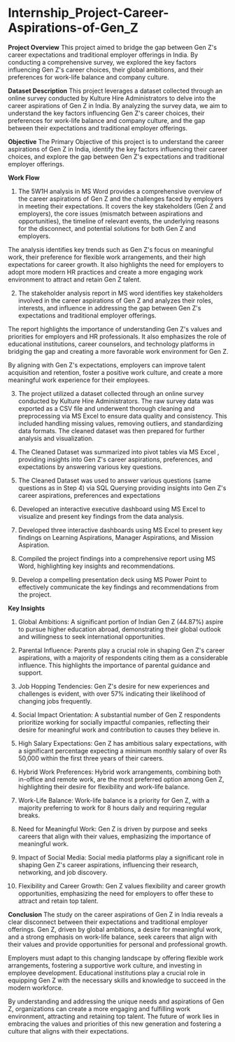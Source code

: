 # Internship_Project-Career-Aspirations-of-Gen_Z

**Project Overview**
This project aimed to bridge the gap between Gen Z's career expectations and traditional employer offerings in India. By conducting a comprehensive survey, we explored the key factors influencing Gen Z's career choices, their global ambitions, and their preferences for work-life balance and company culture.


**Dataset Description**
This project leverages a dataset collected through an online survey conducted by Kulture Hire Administrators to delve into the career aspirations of Gen Z in India. By analyzing the survey data, we aim to understand the key factors influencing Gen Z's career choices, their preferences for work-life balance and company culture, and the gap between their expectations and traditional employer offerings.


**Objective**
The Primary Objective of this project is to understand the career aspirations of Gen Z in India, identify the key factors influencing their career choices, and explore the gap between Gen Z's expectations and traditional employer offerings.


**Work Flow**
1. The 5W1H analysis in MS Word provides a comprehensive overview of the career aspirations of Gen Z and the challenges faced by employers in meeting their expectations. It covers the key stakeholders (Gen Z and employers), the core issues (mismatch between aspirations and opportunities), the timeline of relevant events, the underlying reasons for the disconnect, and potential solutions for both Gen Z and employers.

The analysis identifies key trends such as Gen Z's focus on meaningful work, their preference for flexible work arrangements, and their high expectations for career growth. It also highlights the need for employers to adopt more modern HR practices and create a more engaging work environment to attract and retain Gen Z talent.


2. The stakeholder analysis report in MS word identifies key stakeholders involved in the career aspirations of Gen Z and analyzes their roles, interests, and influence in addressing the gap between Gen Z's expectations and traditional employer offerings.

The report highlights the importance of understanding Gen Z's values and priorities for employers and HR professionals. It also emphasizes the role of educational institutions, career counselors, and technology platforms in bridging the gap and creating a more favorable work environment for Gen Z.

By aligning with Gen Z's expectations, employers can improve talent acquisition and retention, foster a positive work culture, and create a more meaningful work experience for their employees.


3. The project utilized a dataset collected through an online survey conducted by Kulture Hire Administrators. The raw survey data was exported as a CSV file and underwent thorough cleaning and preprocessing via MS Excel to ensure data quality and consistency. This included handling missing values, removing outliers, and standardizing data formats. The cleaned dataset was then prepared for further analysis and visualization.


4. The Cleaned Dataset was summarized into pivot tables via MS Excel , providing insights into Gen Z's career aspirations, preferences, and expectations by answering various key questions.


5. The Cleaned Dataset was used to answer various questions (same questions as in Step 4) via SQL Querying providing insights into Gen Z's career aspirations, preferences and expectations


6. Developed an interactive executive dashboard using MS Excel to visualize and present key findings from the data analysis.


7. Developed three interactive dashboards using MS Excel to present key findings on Learning Aspirations, Manager Aspirations, and Mission Aspiration.


8. Compiled the project findings into a comprehensive report using MS Word, highlighting key insights and recommendations.


9. Develop a compelling presentation deck using MS Power Point to effectively communicate the key findings and recommendations from the project.



**Key Insights**

1. Global Ambitions: A significant portion of Indian Gen Z (44.87%) aspire to pursue higher education abroad, demonstrating their global outlook and willingness to seek international opportunities.

2. Parental Influence: Parents play a crucial role in shaping Gen Z's career aspirations, with a majority of respondents citing them as a considerable influence. This highlights the importance of parental guidance and support.

3. Job Hopping Tendencies: Gen Z's desire for new experiences and challenges is evident, with over 57% indicating their likelihood of changing jobs frequently.

4. Social Impact Orientation: A substantial number of Gen Z respondents prioritize working for socially impactful companies, reflecting their desire for meaningful work and contribution to causes they believe in.

5. High Salary Expectations: Gen Z has ambitious salary expectations, with a significant percentage expecting a minimum monthly salary of over Rs 50,000 within the first three years of their careers.

6. Hybrid Work Preferences: Hybrid work arrangements, combining both in-office and remote work, are the most preferred option among Gen Z, highlighting their desire for flexibility and work-life balance.

7. Work-Life Balance: Work-life balance is a priority for Gen Z, with a majority preferring to work for 8 hours daily and requiring regular breaks.

8. Need for Meaningful Work: Gen Z is driven by purpose and seeks careers that align with their values, emphasizing the importance of meaningful work.

9. Impact of Social Media: Social media platforms play a significant role in shaping Gen Z's career aspirations, influencing their research, networking, and job discovery.

10. Flexibility and Career Growth: Gen Z values flexibility and career growth opportunities, emphasizing the need for employers to offer these to attract and retain top talent.


**Conclusion**
The study on the career aspirations of Gen Z in India reveals a clear disconnect between their expectations and traditional employer offerings. Gen Z, driven by global ambitions, a desire for meaningful work, and a strong emphasis on work-life balance, seek careers that align with their values and provide opportunities for personal and professional growth.

Employers must adapt to this changing landscape by offering flexible work arrangements, fostering a supportive work culture, and investing in employee development. Educational institutions play a crucial role in equipping Gen Z with the necessary skills and knowledge to succeed in the modern workforce.

By understanding and addressing the unique needs and aspirations of Gen Z, organizations can create a more engaging and fulfilling work environment, attracting and retaining top talent. The future of work lies in embracing the values and priorities of this new generation and fostering a culture that aligns with their expectations.










